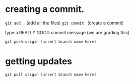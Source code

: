 # creating a commit.

`git add .` (add all the files)
`git commit ` (create a commit)

type a REALLY GOOD commit message (we are grading this)

`git push origin [insert branch name here]`

# getting updates

`git pull origin [insert branch name here]`
